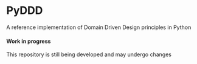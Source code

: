 # PyDDD
A reference implementation of Domain Driven Design principles in Python

#### Work in progress
This repository is still being developed and may undergo changes
